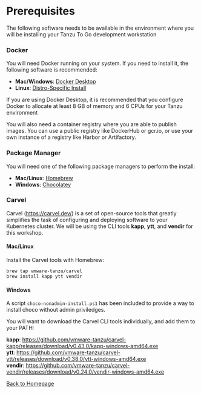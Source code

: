 # Prerequisites

The following software needs to be available in the environment where you will be installing your Tanzu To Go development workstation

### Docker

You will need Docker running on your system. If you need to install it, the following software is recommended:
* **Mac/Windows**: [Docker Desktop](https://www.docker.com/products/docker-desktop)
* **Linux**: [Distro-Specific Install](https://docs.docker.com/engine/install/#server)

If you are using Docker Desktop, it is recommended that you configure Docker to allocate at least 8 GB of memory and 6 CPUs for your Tanzu environment

You will also need a container registry where you are able to publish images. You can use a public registry like DockerHub or gcr.io, or use your own instance of a registry like Harbor or Artifactory.

### Package Manager

You will need one of the following package managers to perform the install:

* **Mac/Linux**: [Homebrew](https://brew.sh/)
* **Windows**: [Chocolatey](https://chocolatey.org/install)

### Carvel

Carvel (https://carvel.dev/) is a set of open-source tools that greatly simplifies the task of configuring and deploying software to your Kubernetes cluster. We will be using the CLI tools **kapp**, **ytt**, and **vendir** for this workshop.

#### Mac/Linux

Install the Carvel tools with Homebrew:
```
brew tap vmware-tanzu/carvel
brew install kapp ytt vendir
```

#### Windows

A script `choco-nonadmin-install.ps1` has been included to provide a way to install choco without admin priviledges.

You will want to download the Carvel CLI tools individually, and add them to your PATH:

**kapp**: https://github.com/vmware-tanzu/carvel-kapp/releases/download/v0.43.0/kapp-windows-amd64.exe <br>
**ytt**: https://github.com/vmware-tanzu/carvel-ytt/releases/download/v0.38.0/ytt-windows-amd64.exe <br>
**vendir**: https://github.com/vmware-tanzu/carvel-vendir/releases/download/v0.24.0/vendir-windows-amd64.exe

[Back to Homepage](README.md)